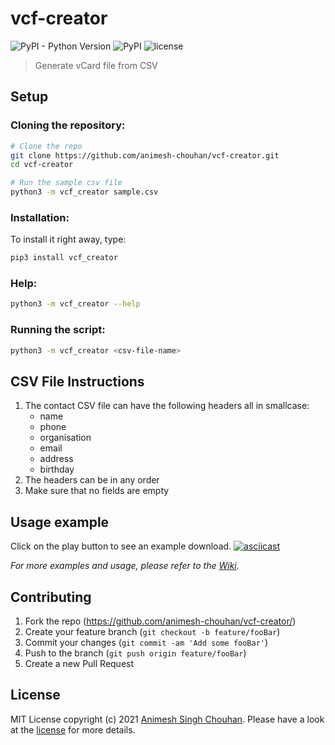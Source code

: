 # vcf-creator

![PyPI - Python Version](https://img.shields.io/pypi/pyversions/vcf_creator)
![PyPI](https://img.shields.io/pypi/v/vcf_creator)
![license](https://img.shields.io/github/license/animesh-chouhan/vcf-creator)

>Generate vCard file from CSV

## Setup

### Cloning the repository:
```sh
# Clone the repo
git clone https://github.com/animesh-chouhan/vcf-creator.git
cd vcf-creator

# Run the sample csv file
python3 -m vcf_creator sample.csv
```

### Installation:

To install it right away, type:
```sh
pip3 install vcf_creator
```

### Help:
```sh
python3 -m vcf_creator --help
```

### Running the script:

```sh
python3 -m vcf_creator <csv-file-name>
```
## CSV File Instructions

1. The contact CSV file can have the following headers all in smallcase:
    - name
    - phone
    - organisation
    - email
    - address
    - birthday
2. The headers can be in any order
3. Make sure that no fields are empty

## Usage example
Click on the play button to see an example download.
[![asciicast](https://asciinema.org/a/422828.svg)](https://asciinema.org/a/422828)

_For more examples and usage, please refer to the [Wiki][wiki]._

## Contributing

1. Fork the repo (<https://github.com/animesh-chouhan/vcf-creator/>)
2. Create your feature branch (`git checkout -b feature/fooBar`)
3. Commit your changes (`git commit -am 'Add some fooBar'`)
4. Push to the branch (`git push origin feature/fooBar`)
5. Create a new Pull Request

<!-- Markdown link & img dfn's -->
[license]: https://img.shields.io/github/license/animesh-chouhan/vcf-creator
[wiki]: https://github.com/animesh-chouhan/vcf-creator/wiki

## License
MIT License
copyright (c) 2021 [Animesh Singh Chouhan](https://github.com/animesh-chouhan). Please have a look at the [license](LICENSE) for more details.
